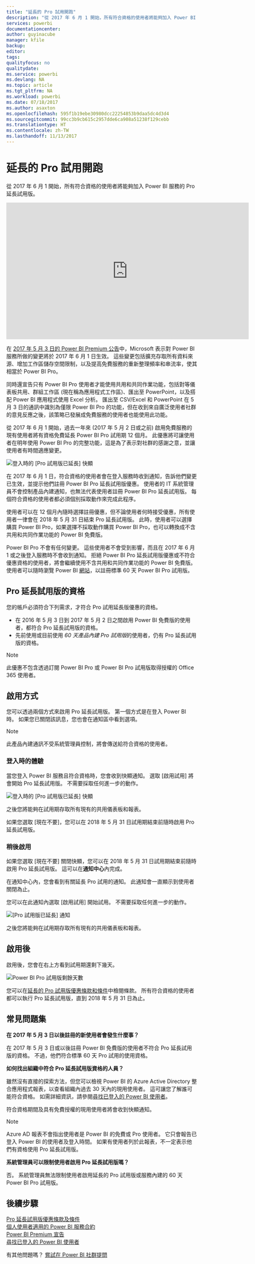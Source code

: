 ```yaml
---
title: "延長的 Pro 試用開跑"
description: "從 2017 年 6 月 1 開始，所有符合資格的使用者將能夠加入 Power BI 服務的 Pro 延長試用版。"
services: powerbi
documentationcenter: 
author: guyinacube
manager: kfile
backup: 
editor: 
tags: 
qualityfocus: no
qualitydate: 
ms.service: powerbi
ms.devlang: NA
ms.topic: article
ms.tgt_pltfrm: NA
ms.workload: powerbi
ms.date: 07/18/2017
ms.author: asaxton
ms.openlocfilehash: 595f1b19ebe30980dcc22254853b9daa5dc4d3d4
ms.sourcegitcommit: 99cc3b9cb615c2957dde6ca908a51238f129cebb
ms.translationtype: HT
ms.contentlocale: zh-TW
ms.lasthandoff: 11/13/2017
---
```

# <a name="extended-pro-trial-activation"></a>延長的 Pro 試用開跑
從 2017 年 6 月 1 開始，所有符合資格的使用者將能夠加入 Power BI 服務的 Pro 延長試用版。

<iframe width="640" height="360" src="https://www.youtube.com/embed/tPsNoPyY9aA?showinfo=0" frameborder="0" allowfullscreen></iframe>

在 [2017 年 5 月 3 日的 Power BI Premium 公告](https://powerbi.microsoft.com/blog/microsoft-accelerates-modern-bi-adoption-with-power-bi-premium/)中，Microsoft 表示對 Power BI 服務所做的變更將於 2017 年 6 月 1 日生效。 這些變更包括擴充存取所有資料來源、增加工作區儲存空間限制，以及提高免費服務的重新整理頻率和串流率，使其相當於 Power BI Pro。

同時還宣告只有 Power BI Pro 使用者才能使用共用和共同作業功能，包括對等儀表板共用、群組工作區 (現在稱為應用程式工作區)、匯出至 PowerPoint，以及搭配 Power BI 應用程式使用 Excel 分析。 匯出至 CSV/Excel 和 PowerPoint 在 5 月 3 日的通訊中識別為僅限 Power BI Pro 的功能，但在收到來自廣泛使用者社群的意見反應之後，該策略已發展成免費服務的使用者也能使用此功能。

從 2017 年 6 月 1 開始，過去一年來 (2017 年 5 月 2 日或之前) 啟用免費服務的現有使用者將有資格免費延長 Power BI Pro 試用期 12 個月。 此優惠將可讓使用者在明年使用 Power BI Pro 的完整功能，這是為了表示對社群的感謝之意，並讓使用者有時間適應變更。

![登入時的 [Pro 試用版已延長] 快顯](media/service-extended-pro-trial/extended-pro-trial-activate-pop-up.png)

在 2017 年 6 月 1 日，符合資格的使用者會在登入服務時收到通知，告訴他們變更已生效，並提示他們註冊 Power BI Pro 延長試用版優惠。 使用者的 IT 系統管理員不會控制產品內建通知，也無法代表使用者註冊 Power BI Pro 延長試用版。 每個符合資格的使用者都必須個別採取動作來完成此程序。

使用者可以在 12 個月內隨時選擇註冊優惠，但不論使用者何時接受優惠，所有使用者一律會在 2018 年 5 月 31 日結束 Pro 延長試用版。 此時，使用者可以選擇購買 Power BI Pro，如果選擇不採取動作購買 Power BI Pro，也可以轉換成不含共用和共同作業功能的 Power BI 免費版。

Power BI Pro 不會有任何變更。 這些使用者不會受到影響，而且在 2017 年 6 月 1 或之後登入服務時不會收到通知。 拒絕 Power BI Pro 延長試用版優惠或不符合優惠資格的使用者，將會繼續使用不含共用和共同作業功能的 Power BI 免費版。 使用者可以隨時瀏覽 Power BI [網站](https://powerbi.microsoft.com/get-started/)，以註冊標準 60 天 Power BI Pro 試用版。

## <a name="eligibility-for-extended-pro-trial"></a>Pro 延長試用版的資格
您的帳戶必須符合下列需求，才符合 Pro 試用延長版優惠的資格。

* 在 2016 年 5 月 3 日到 2017 年 5 月 2 日之間啟用 Power BI 免費版的使用者，都符合 Pro 延長試用版的資格。
* 先前使用或目前使用 *60 天產品內建 Pro 試用版*的使用者，仍有 Pro 延長試用版的資格。

> [!NOTE]
> 此優惠不包含透過訂閱 Power BI Pro 或 Power BI Pro 試用版取得授權的 Office 365 使用者。
> 
> 

## <a name="how-to-activate"></a>啟用方式
您可以透過兩個方式來啟用 Pro 延長試用版。 第一個方式是在登入 Power BI 時。 如果您已關閉該訊息，您也會在通知區中看到選項。

> [!NOTE]
> 此產品內建通訊不受系統管理員控制，將會傳送給符合資格的使用者。
> 
> 

### <a name="experience-at-sign-in"></a>登入時的體驗
當您登入 Power BI 服務且符合資格時，您會收到快顯通知。 選取 [啟用試用] 將會開始 Pro 延長試用版。 不需要採取任何進一步的動作。

![登入時的 [Pro 試用版已延長] 快顯](media/service-extended-pro-trial/extended-pro-trial-pop-up.png)

之後您將能夠在試用期存取所有現有的共用儀表板和報表。

如果您選取 [現在不要]，您可以在 2018 年 5 月 31 日試用期結束前隨時啟用 Pro 延長試用版。

### <a name="activation-at-a-later-date"></a>稍後啟用
如果您選取 [現在不要] 關閉快顯，您可以在 2018 年 5 月 31 日試用期結束前隨時啟用 Pro 延長試用版。 這可以在**通知中心**內完成。

在通知中心內，您會看到有關延長 Pro 試用的通知。 此通知會一直顯示到使用者關閉為止。

您可以在此通知內選取 [啟用試用] 開始試用。 不需要採取任何進一步的動作。

![[Pro 試用版已延長] 通知](media/service-extended-pro-trial/extended-pro-trial-notification.png)

之後您將能夠在試用期存取所有現有的共用儀表板和報表。

## <a name="after-activation"></a>啟用後
啟用後，您會在右上方看到試用期還剩下幾天。

![Power BI Pro 試用版剩餘天數](media/service-extended-pro-trial/powerbi-trial-days-left.png)

您可以在[延長的 Pro 試用版優惠條款和條件](https://aka.ms/power-bi-trial)中檢閱條款。 所有符合資格的使用者都可以執行 Pro 延長試用版，直到 2018 年 5 月 31 日為止。

## <a name="frequently-asked-questions"></a>常見問題集
**在 2017 年 5 月 3 日以後註冊的新使用者會發生什麼事？**

在 2017 年 5 月 3 日或以後註冊 Power BI 免費版的使用者不符合 Pro 延長試用版的資格。 不過，他們符合標準 60 天 Pro 試用的使用資格。

**如何找出組織中符合 Pro 延長試用版資格的人員？**

雖然沒有直接的探索方法，但您可以檢視 Power BI 的 Azure Active Directory 整合應用程式報表，以查看組織內過去 30 天內的現用使用者。 這可讓您了解誰可能符合資格。 如需詳細資訊，請參閱[尋找已登入的 Power BI 使用者](service-admin-access-usage.md)。

符合資格期間及具有免費授權的現用使用者將會收到快顯通知。 

> [!NOTE]
> Azure AD 報表不會指出使用者是 Power BI 的免費或 Pro 使用者。 它只會報告已登入 Power BI 的使用者及登入時間。 如果有使用者列於此報表，不一定表示他們有資格使用 Pro 延長試用版。
> 
> 

**系統管理員可以限制使用者啟用 Pro 延長試用版嗎？**

否。 系統管理員無法限制使用者啟用延長的 Pro 試用版或服務內建的 60 天 Power BI Pro 試用版。

## <a name="next-steps"></a>後續步驟
[Pro 延長試用版優惠條款及條件](https://aka.ms/power-bi-trial)  
[個人使用者適用的 Power BI 服務合約](https://powerbi.microsoft.com/terms-of-service/)  
[Power BI Premium 宣告](https://aka.ms/pbipremium-announcement)  
[尋找已登入的 Power BI 使用者](service-admin-access-usage.md)

有其他問題嗎？ [嘗試在 Power BI 社群提問](https://community.powerbi.com/)

